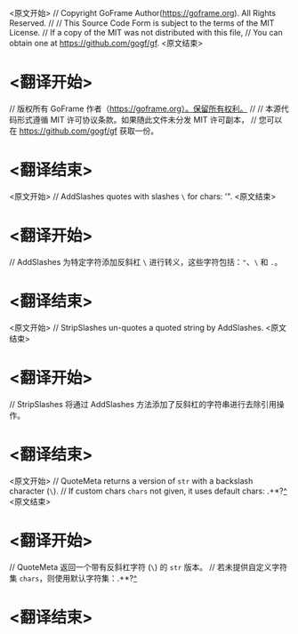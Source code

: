 
<原文开始>
// Copyright GoFrame Author(https://goframe.org). All Rights Reserved.
//
// This Source Code Form is subject to the terms of the MIT License.
// If a copy of the MIT was not distributed with this file,
// You can obtain one at https://github.com/gogf/gf.
<原文结束>

# <翻译开始>
// 版权所有 GoFrame 作者（https://goframe.org）。保留所有权利。
//
// 本源代码形式遵循 MIT 许可协议条款。如果随此文件未分发 MIT 许可副本，
// 您可以在 https://github.com/gogf/gf 获取一份。
# <翻译结束>


<原文开始>
// AddSlashes quotes with slashes `\` for chars: '"\.
<原文结束>

# <翻译开始>
// AddSlashes 为特定字符添加反斜杠 `\` 进行转义，这些字符包括：`"`、`\` 和 `.`。
# <翻译结束>


<原文开始>
// StripSlashes un-quotes a quoted string by AddSlashes.
<原文结束>

# <翻译开始>
// StripSlashes 将通过 AddSlashes 方法添加了反斜杠的字符串进行去除引用操作。
# <翻译结束>


<原文开始>
// QuoteMeta returns a version of `str` with a backslash character (`\`).
// If custom chars `chars` not given, it uses default chars: .\+*?[^]($)
<原文结束>

# <翻译开始>
// QuoteMeta 返回一个带有反斜杠字符 (`\`) 的 `str` 版本。
// 若未提供自定义字符集 `chars`，则使用默认字符集：.+\*?[^]($)
# <翻译结束>

